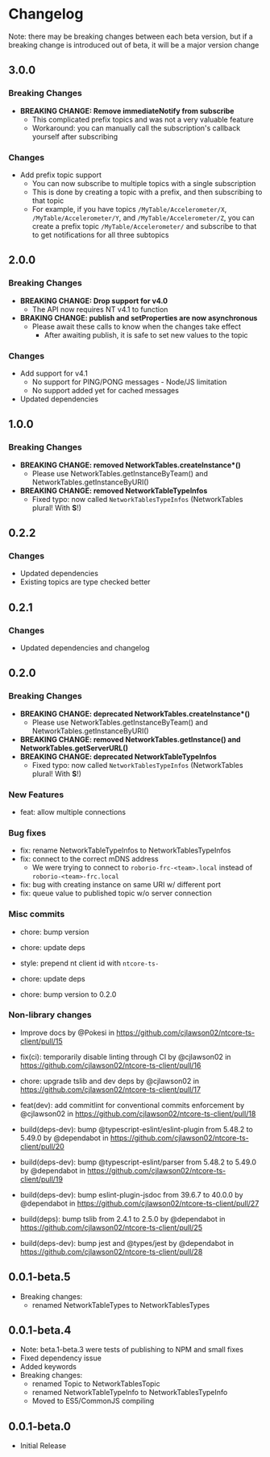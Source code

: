 # Changelog

Note: there may be breaking changes between each beta version, but if a breaking change is introduced out of beta, it will be a major version change

## 3.0.0

### Breaking Changes

- **BREAKING CHANGE: Remove immediateNotify from subscribe**
  - This complicated prefix topics and was not a very valuable feature
  - Workaround: you can manually call the subscription's callback yourself after subscribing

### Changes

- Add prefix topic support
  - You can now subscribe to multiple topics with a single subscription
  - This is done by creating a topic with a prefix, and then subscribing to that topic
  - For example, if you have topics `/MyTable/Accelerometer/X`, `/MyTable/Accelerometer/Y`, and `/MyTable/Accelerometer/Z`, you can create a prefix topic `/MyTable/Accelerometer/` and subscribe to that to get notifications for all three subtopics

## 2.0.0

### Breaking Changes

- **BREAKING CHANGE: Drop support for v4.0**
  - The API now requires NT v4.1 to function
- **BRAKING CHANGE: publish and setProperties are now asynchronous**
  - Please await these calls to know when the changes take effect
    - After awaiting publish, it is safe to set new values to the topic

### Changes

- Add support for v4.1
  - No support for PING/PONG messages - Node/JS limitation
  - No support added yet for cached messages
- Updated dependencies

## 1.0.0

### Breaking Changes

- **BREAKING CHANGE: removed NetworkTables.createInstance\*()**
  - Please use NetworkTables.getInstanceByTeam() and NetworkTables.getInstanceByURI()
- **BREAKING CHANGE: removed NetworkTableTypeInfos**
  - Fixed typo: now called `NetworkTablesTypeInfos` (NetworkTables plural! With **S**!)

## 0.2.2

### Changes

- Updated dependencies
- Existing topics are type checked better

## 0.2.1

### Changes

- Updated dependencies and changelog

## 0.2.0

### Breaking Changes

- **BREAKING CHANGE: deprecated NetworkTables.createInstance\*()**
  - Please use NetworkTables.getInstanceByTeam() and NetworkTables.getInstanceByURI()
- **BREAKING CHANGE: removed NetworkTables.getInstance() and NetworkTables.getServerURL()**
- **BREAKING CHANGE: deprecated NetworkTableTypeInfos**
  - Fixed typo: now called `NetworkTablesTypeInfos` (NetworkTables plural! With **S**!)

### New Features

- feat: allow multiple connections

### Bug fixes

- fix: rename NetworkTableTypeInfos to NetworkTablesTypeInfos
- fix: connect to the correct mDNS address
  - We were trying to connect to `roborio-frc-<team>.local` instead of `roborio-<team>-frc.local`
- fix: bug with creating instance on same URI w/ different port
- fix: queue value to published topic w/o server connection

### Misc commits

- chore: bump version

- chore: update deps
- style: prepend nt client id with `ntcore-ts-`
- chore: update deps
- chore: bump version to 0.2.0

### Non-library changes

- Improve docs by @Pokesi in <https://github.com/cjlawson02/ntcore-ts-client/pull/15>

- fix(ci): temporarily disable linting through CI by @cjlawson02 in <https://github.com/cjlawson02/ntcore-ts-client/pull/16>
- chore: upgrade tslib and dev deps by @cjlawson02 in <https://github.com/cjlawson02/ntcore-ts-client/pull/17>
- feat(dev): add commitlint for conventional commits enforcement by @cjlawson02 in <https://github.com/cjlawson02/ntcore-ts-client/pull/18>
- build(deps-dev): bump @typescript-eslint/eslint-plugin from 5.48.2 to 5.49.0 by @dependabot in <https://github.com/cjlawson02/ntcore-ts-client/pull/20>
- build(deps-dev): bump @typescript-eslint/parser from 5.48.2 to 5.49.0 by @dependabot in <https://github.com/cjlawson02/ntcore-ts-client/pull/19>
- build(deps-dev): bump eslint-plugin-jsdoc from 39.6.7 to 40.0.0 by @dependabot in <https://github.com/cjlawson02/ntcore-ts-client/pull/27>
- build(deps): bump tslib from 2.4.1 to 2.5.0 by @dependabot in <https://github.com/cjlawson02/ntcore-ts-client/pull/25>
- build(deps-dev): bump jest and @types/jest by @dependabot in <https://github.com/cjlawson02/ntcore-ts-client/pull/28>

## 0.0.1-beta.5

- Breaking changes:
  - renamed NetworkTableTypes to NetworkTablesTypes

## 0.0.1-beta.4

- Note: beta.1-beta.3 were tests of publishing to NPM and small fixes
- Fixed dependency issue
- Added keywords
- Breaking changes:
  - renamed Topic to NetworkTablesTopic
  - renamed NetworkTableTypeInfo to NetworkTablesTypeInfo
  - Moved to ES5/CommonJS compiling

## 0.0.1-beta.0

- Initial Release
